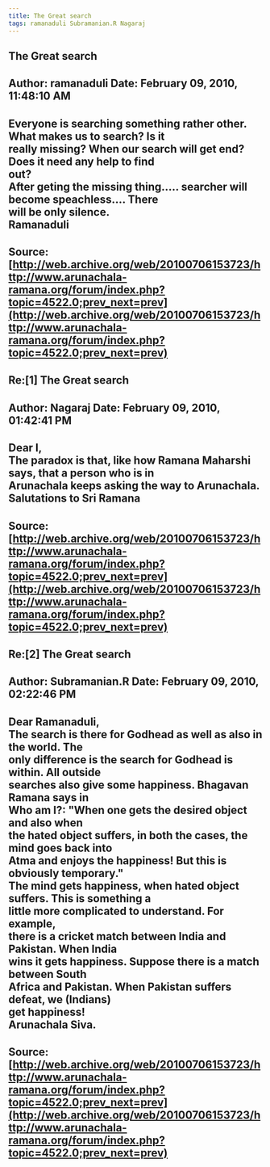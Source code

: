 ```yaml
--- 
title: The Great search   
tags: ramanaduli Subramanian.R Nagaraj  
---  
```

## The Great search  
Author: ramanaduli          Date: February 09, 2010, 11:48:10 AM  
---  
Everyone is searching something rather other. What makes us to search? Is it  
really missing? When our search will get end? Does it need any help to find  
out?   
After geting the missing thing..... searcher will become speachless.... There  
will be only silence.   
Ramanaduli
 ---  
Source:[http://web.archive.org/web/20100706153723/http://www.arunachala-ramana.org/forum/index.php?topic=4522.0;prev_next=prev](http://web.archive.org/web/20100706153723/http://www.arunachala-ramana.org/forum/index.php?topic=4522.0;prev_next=prev)   
---  

## Re:[1] The Great search  
Author: Nagaraj             Date: February 09, 2010, 01:42:41 PM  
---  
Dear I,   
The paradox is that, like how Ramana Maharshi says, that a person who is in  
Arunachala keeps asking the way to Arunachala.   
Salutations to Sri Ramana
 ---  
Source:[http://web.archive.org/web/20100706153723/http://www.arunachala-ramana.org/forum/index.php?topic=4522.0;prev_next=prev](http://web.archive.org/web/20100706153723/http://www.arunachala-ramana.org/forum/index.php?topic=4522.0;prev_next=prev)   
---  

## Re:[2] The Great search  
Author: Subramanian.R       Date: February 09, 2010, 02:22:46 PM  
---  
Dear Ramanaduli,   
The search is there for Godhead as well as also in the world. The   
only difference is the search for Godhead is within. All outside   
searches also give some happiness. Bhagavan Ramana says in   
Who am I?: "When one gets the desired object and also when   
the hated object suffers, in both the cases, the mind goes back into   
Atma and enjoys the happiness! But this is obviously temporary."   
The mind gets happiness, when hated object suffers. This is something a  
little more complicated to understand. For example,   
there is a cricket match between India and Pakistan. When India   
wins it gets happiness. Suppose there is a match between South   
Africa and Pakistan. When Pakistan suffers defeat, we (Indians)   
get happiness!   
Arunachala Siva.
 ---  
Source:[http://web.archive.org/web/20100706153723/http://www.arunachala-ramana.org/forum/index.php?topic=4522.0;prev_next=prev](http://web.archive.org/web/20100706153723/http://www.arunachala-ramana.org/forum/index.php?topic=4522.0;prev_next=prev)   
---  

